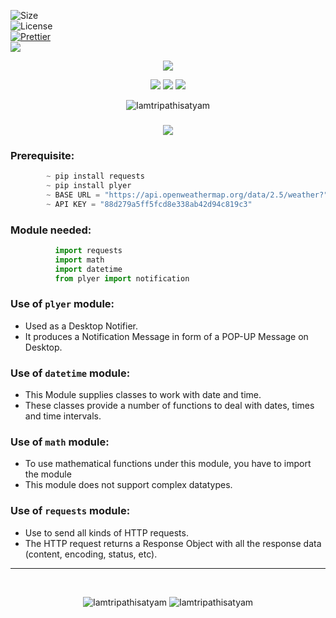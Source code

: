 ![Size](https://img.shields.io/github/repo-size/Iamtripathisatyam/Weather_Updates_Notifier?color=red&label=Repo%20Size%20)</br>
![License](https://img.shields.io/badge/License-MIT-red.svg)</br>
[![Prettier](https://img.shields.io/badge/Code%20Style-Prettier-red.svg)](https://github.com/prettier/prettier)</br>
![](https://img.shields.io/tokei/lines/github/Iamtripathisatyam/Weather_Updates_Notifier?color=red&label=Lines%20of%20Code)</br>

<p align="center">
<img src="https://icons.iconarchive.com/icons/oxygen-icons.org/oxygen/128/Status-weather-showers-day-icon.png" />
</p>

<p align="center">
<img src="https://forthebadge.com/images/badges/for-you.svg" />
<img src="http://ForTheBadge.com/images/badges/made-with-python.svg" />
<img src="https://forthebadge.com/images/badges/built-by-developers.svg" />
</p>

<p align="center">
  <img src="https://profile-counter.glitch.me/{Weather_Updates_Notifier}/count.svg" alt=Iamtripathisatyam />
</p>


### <h3 align="center"><a href="https://github.com/Iamtripathisatyam/Weather_Updates_Notifier/blob/main/Weather_Updates.py"><img src="https://img.shields.io/badge/-WEATHER UPDATES NOTIFIER USING PYTHON-black?logo=python&logoColor=yellow&style=flat-square"></a><h3/>

### Prerequisite:
```python
        ~ pip install requests
        ~ pip install plyer
        ~ BASE URL = "https://api.openweathermap.org/data/2.5/weather?"
        ~ API KEY = "88d279a5ff5fcd8e338ab42d94c819c3"
```             

### Module needed:
```python 
          import requests
          import math
          import datetime
          from plyer import notification
```

### Use of `plyer` module:
   - Used as a Desktop Notifier. 
   - It produces a Notification Message in form of a POP-UP Message on Desktop.
### Use of `datetime` module:
   - This Module supplies classes to work with date and time.
   - These classes provide a number of functions to deal with dates, times and time intervals.

### Use of `math` module:
   - To use mathematical functions under this module, you have to import the module
   - This module does not support complex datatypes.
### Use of `requests` module:
   - Use to send all kinds of HTTP requests. 
   - The HTTP request returns a Response Object with all the response data (content, encoding, status, etc).
_________________________________

<br/>
<p align="center">
<img src="https://badges.pufler.dev/updated/Iamtripathisatyam/Weather_Updates_Notifier?style=for-the-badge&logo=github&logoColor=yellow" alt=Iamtripathisatyam />
<img src="https://badges.pufler.dev/created/Iamtripathisatyam/Weather_Updates_Notifier?style=for-the-badge&logo=github&logoColor=yellow" alt=Iamtripathisatyam />
</p>
